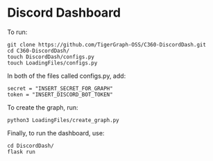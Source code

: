 # Discord Dashboard

To run:

```
git clone https://github.com/TigerGraph-OSS/C360-DiscordDash.git
cd C360-DiscordDash/
touch DiscordDash/configs.py
touch LoadingFiles/configs.py
```

In both of the files called configs.py, add:

```
secret = "INSERT_SECRET_FOR_GRAPH"
token = "INSERT_DISCORD_BOT_TOKEN"
```

To create the graph, run:

```
python3 LoadingFiles/create_graph.py
```

Finally, to run the dashboard, use:

```
cd DiscordDash/
flask run
```
